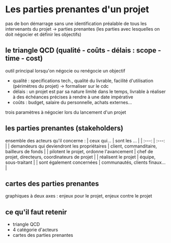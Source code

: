 # Les parties prenantes d'un projet

pas de bon démarrage sans une identification préalable de tous les intervenants du projet &rarr; parties prenantes (les parties avec lesquelles on doit négocier et définir les objectifs)

## le triangle QCD (qualité - coûts - délais : scope - time - cost)

outil principal lorsqu'on négocie ou renégocie un objectif 

* qualité : specifications tech., qualité du livrable, facilité d'utilisation (périmètres du projet) &rarr; formaliser sur le cdc
* délais : un projet est par sa nature limité dans le temps, livrable à réaliser à des échéances précises à rendre à une date impérative
* coûts : budget, salaire du personnelle, achats externes...

trois paramètres à négocier lors du lancement d'un projet

## les parties prenantes (stakeholders)

ensemble des acteurs qu'il concerne : 
| ceux qui... | sont les ...  |
| :---:  | :---: |
| demandeurs qui deviendront les propriétaires | client, commanditaire, bailleurs de fonds |
| pilotent le projet, ordonne l'avancement | chef de projet, directeurs, coordinateurs de projet |
| réalisent le projet | équipe, sous-traitant | 
| sont également concernées | communautés, clients finaux... | 

## cartes des parties prenantes

graphiques à deux axes : enjeux pour le projet, enjeux contre le projet

## ce qu'il faut retenir

* triangle QCD
* 4 catégorie d'acteurs
* cartes des parties prenantes